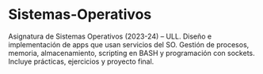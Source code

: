 # Sistemas-Operativos
Asignatura de Sistemas Operativos (2023-24) – ULL. Diseño e implementación de apps que usan servicios del SO. Gestión de procesos, memoria, almacenamiento, scripting en BASH y programación con sockets. Incluye prácticas, ejercicios y proyecto final.
